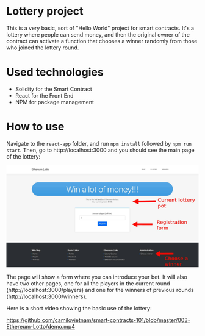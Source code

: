 # Lottery project
This is a very basic, sort of "Hello World" project for smart contracts. It's a lottery where people can send money, and then the original owner of the contract can activate a function that chooses a winner randomly from those who joined the lottery round.

# Used technologies
- Solidity for the Smart Contract
- React for the Front End
- NPM for package management 

# How to use
Navigate to the `react-app` folder, and run `npm install` followed by `npm run start`. Then, go to http://localhost:3000 and you should see the main page of the lottery: 

![Screenshot](https://raw.githubusercontent.com/camilovietnam/smart-contracts-101/master/003-Ethereum-Lotto/screenshot.jpeg)

The page will show a form where you can introduce your bet. It will also have two other pages, one for all the players in the current round (http://localhost:3000/players) and one for the winners of previous rounds (http://localhost:3000/winners). 

Here is a short video showing the basic use of the lottery:

https://github.com/camilovietnam/smart-contracts-101/blob/master/003-Ethereum-Lotto/demo.mp4
